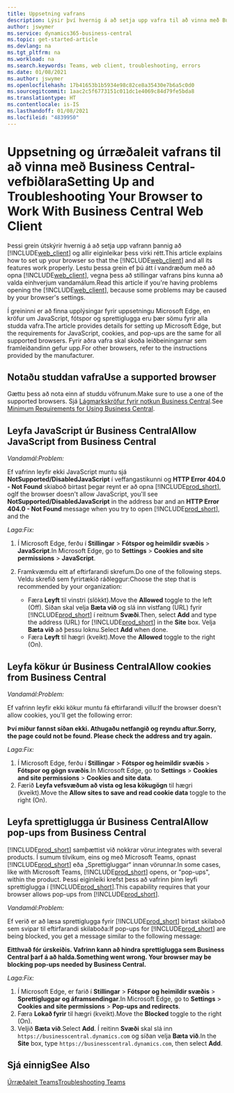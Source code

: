 ```yaml
---
title: Uppsetning vafrans
description: Lýsir því hvernig á að setja upp vafra til að vinna með Business Central og sasmþættum vörum.
author: jswymer
ms.service: dynamics365-business-central
ms.topic: get-started-article
ms.devlang: na
ms.tgt_pltfrm: na
ms.workload: na
ms.search.keywords: Teams, web client, troubleshooting, errors
ms.date: 01/08/2021
ms.author: jswymer
ms.openlocfilehash: 17b41653b1b5934e98c82ce8a35430e7b6a5c0d0
ms.sourcegitcommit: 1aac2c5f6773151c011dc1e4069c84d79fe5bda8
ms.translationtype: HT
ms.contentlocale: is-IS
ms.lasthandoff: 01/08/2021
ms.locfileid: "4839950"
---
```

# <a name="setting-up-and-troubleshooting-your-browser-to-work-with-business-central-web-client"></a><span data-ttu-id="8d12f-103">Uppsetning og úrræðaleit vafrans til að vinna með Business Central-vefbiðlara</span><span class="sxs-lookup"><span data-stu-id="8d12f-103">Setting Up and Troubleshooting Your Browser to Work With Business Central Web Client</span></span>

<span data-ttu-id="8d12f-104">Þessi grein útskýrir hvernig á að setja upp vafrann þannig að [!INCLUDE[web_client](includes/web_client.md)] og allir eiginleikar þess virki rétt.</span><span class="sxs-lookup"><span data-stu-id="8d12f-104">This article explains how to set up your browser so that the [!INCLUDE[web_client](includes/web_client.md)] and all its features work properly.</span></span> <span data-ttu-id="8d12f-105">Lestu þessa grein ef þú átt í vandræðum með að opna [!INCLUDE[web_client](includes/web_client.md)], vegna þess að stillingar vafrans þíns kunna að valda einhverjum vandamálum.</span><span class="sxs-lookup"><span data-stu-id="8d12f-105">Read this article if you're having problems opening the [!INCLUDE[web_client](includes/web_client.md)], because some problems may be caused by your browser's settings.</span></span>

<span data-ttu-id="8d12f-106">Í greininni er að finna upplýsingar fyrir uppsetningu Microsoft Edge, en kröfur um JavaScript, fótspor og sprettiglugga eru þær sömu fyrir alla studda vafra.</span><span class="sxs-lookup"><span data-stu-id="8d12f-106">The article provides details for setting up Microsoft Edge, but the requirements for JavaScript, cookies, and pop-ups are the same for all supported browsers.</span></span> <span data-ttu-id="8d12f-107">Fyrir aðra vafra skal skoða leiðbeiningarnar sem framleiðandinn gefur upp.</span><span class="sxs-lookup"><span data-stu-id="8d12f-107">For other browsers, refer to the instructions provided by the manufacturer.</span></span>  

## <a name="use-a-supported-browser"></a><span data-ttu-id="8d12f-108">Notaðu studdan vafra</span><span class="sxs-lookup"><span data-stu-id="8d12f-108">Use a supported browser</span></span>

<span data-ttu-id="8d12f-109">Gættu þess að nota einn af studdu vöfrunum.</span><span class="sxs-lookup"><span data-stu-id="8d12f-109">Make sure to use a one of the supported browsers.</span></span> <span data-ttu-id="8d12f-110">Sjá [Lágmarkskröfur fyrir notkun Business Central](product-requirements.md#recommended-browsers).</span><span class="sxs-lookup"><span data-stu-id="8d12f-110">See [Minimum Requirements for Using Business Central](product-requirements.md#recommended-browsers).</span></span>  

## <a name="allow-javascript-from-business-central"></a><span data-ttu-id="8d12f-111">Leyfa JavaScript úr Business Central</span><span class="sxs-lookup"><span data-stu-id="8d12f-111">Allow JavaScript from Business Central</span></span>

<span data-ttu-id="8d12f-112">*Vandamál:*</span><span class="sxs-lookup"><span data-stu-id="8d12f-112">*Problem:*</span></span>

<span data-ttu-id="8d12f-113">Ef vafrinn leyfir ekki JavaScript muntu sjá **NotSupported/DisabledJavaScript** í veffangastikunni og **HTTP Error 404.0 - Not Found** skiaboð birtast þegar reynt er að opna [!INCLUDE[prod_short](includes/prod_short.md)], og</span><span class="sxs-lookup"><span data-stu-id="8d12f-113">If the browser doesn't allow JavaScript, you'll see **NotSupported/DisabledJavaScript** in the address bar and an **HTTP Error 404.0 - Not Found** message when you try to open [!INCLUDE[prod_short](includes/prod_short.md)], and the</span></span> 

<!-- http://localhost:8080/NotSupported/DisabledJavaScript HTTP Error 404.0 - Not Found
The resource you are looking for has been removed, had its name changed, or is temporarily unavailable. -->

<span data-ttu-id="8d12f-114">*Laga:*</span><span class="sxs-lookup"><span data-stu-id="8d12f-114">*Fix:*</span></span>

1. <span data-ttu-id="8d12f-115">Í Microsoft Edge, ferðu í **Stillingar** > **Fótspor og heimildir svæðis** > **JavaScript**.</span><span class="sxs-lookup"><span data-stu-id="8d12f-115">In Microsoft Edge, go to **Settings** > **Cookies and site permissions** > **JavaScript**.</span></span>
2. <span data-ttu-id="8d12f-116">Framkvæmdu eitt af eftirfarandi skrefum.</span><span class="sxs-lookup"><span data-stu-id="8d12f-116">Do one of the following steps.</span></span> <span data-ttu-id="8d12f-117">Veldu skrefið sem fyrirtækið ráðleggur:</span><span class="sxs-lookup"><span data-stu-id="8d12f-117">Choose the step that is recommended by your organization:</span></span>

    - <span data-ttu-id="8d12f-118">Færa **Leyft** til vinstri (slökkt).</span><span class="sxs-lookup"><span data-stu-id="8d12f-118">Move the **Allowed** toggle to the left (Off).</span></span> <span data-ttu-id="8d12f-119">Síðan skal velja **Bæta við** og slá inn vistfang (URL) fyrir [!INCLUDE[prod_short](includes/prod_short.md)] í reitnum **Svæði**.</span><span class="sxs-lookup"><span data-stu-id="8d12f-119">Then, select **Add** and type the address (URL) for [!INCLUDE[prod_short](includes/prod_short.md)] in the **Site** box.</span></span> <span data-ttu-id="8d12f-120">Velja **Bæta við** að þessu loknu.</span><span class="sxs-lookup"><span data-stu-id="8d12f-120">Select **Add** when done.</span></span>
    - <span data-ttu-id="8d12f-121">Færa **Leyft** til hægri (kveikt).</span><span class="sxs-lookup"><span data-stu-id="8d12f-121">Move the **Allowed** toggle to the right (On).</span></span>

## <a name="allow-cookies-from-business-central"></a><span data-ttu-id="8d12f-122">Leyfa kökur úr Business Central</span><span class="sxs-lookup"><span data-stu-id="8d12f-122">Allow cookies from Business Central</span></span>

<span data-ttu-id="8d12f-123">*Vandamál:*</span><span class="sxs-lookup"><span data-stu-id="8d12f-123">*Problem:*</span></span>

<span data-ttu-id="8d12f-124">Ef vafrinn leyfir ekki kökur muntu fá eftirfarandi villu:</span><span class="sxs-lookup"><span data-stu-id="8d12f-124">If the browser doesn't allow cookies, you'll get the following error:</span></span>

<span data-ttu-id="8d12f-125">**Því miður fannst síðan ekki. Athugaðu netfangið og reyndu aftur.**</span><span class="sxs-lookup"><span data-stu-id="8d12f-125">**Sorry, the page could not be found. Please check the address and try again.**</span></span> 

<span data-ttu-id="8d12f-126">*Laga:*</span><span class="sxs-lookup"><span data-stu-id="8d12f-126">*Fix:*</span></span>

1. <span data-ttu-id="8d12f-127">Í Microsoft Edge, ferðu í **Stillingar** > **Fótspor og heimildir svæðis** > **Fótspor og gögn svæðis**.</span><span class="sxs-lookup"><span data-stu-id="8d12f-127">In Microsoft Edge, go to **Settings** > **Cookies and site permissions** > **Cookies and site data**.</span></span>
2. <span data-ttu-id="8d12f-128">Færið **Leyfa vefsvæðum að vista og lesa kökugögn** til hægri (kveikt).</span><span class="sxs-lookup"><span data-stu-id="8d12f-128">Move the **Allow sites to save and read cookie data** toggle to the right (On).</span></span>  

## <a name="allow-pop-ups-from-business-central"></a><a name="popup"></a><span data-ttu-id="8d12f-129">Leyfa sprettiglugga úr Business Central</span><span class="sxs-lookup"><span data-stu-id="8d12f-129">Allow pop-ups from Business Central</span></span>

[!INCLUDE[prod_short](includes/prod_short.md)] <span data-ttu-id="8d12f-130">samþættist við nokkrar vörur.</span><span class="sxs-lookup"><span data-stu-id="8d12f-130">integrates with several products.</span></span> <span data-ttu-id="8d12f-131">Í sumum tilvikum, eins og með Microsoft Teams, opnast [!INCLUDE[prod_short](includes/prod_short.md)] eða „Sprettigluggar“ innan vörunnar.</span><span class="sxs-lookup"><span data-stu-id="8d12f-131">In some cases, like with Microsoft Teams, [!INCLUDE[prod_short](includes/prod_short.md)] opens, or "pop-ups", within the product.</span></span> <span data-ttu-id="8d12f-132">Þessi eiginleiki krefst þess að vafrinn þinn leyfi sprettiglugga í [!INCLUDE[prod_short](includes/prod_short.md)].</span><span class="sxs-lookup"><span data-stu-id="8d12f-132">This capability requires that your browser allows pop-ups from [!INCLUDE[prod_short](includes/prod_short.md)].</span></span>

<span data-ttu-id="8d12f-133">*Vandamál:*</span><span class="sxs-lookup"><span data-stu-id="8d12f-133">*Problem:*</span></span>

<span data-ttu-id="8d12f-134">Ef verið er að læsa sprettiglugga fyrir [!INCLUDE[prod_short](includes/prod_short.md)] birtast skilaboð sem svipar til eftirfarandi skilaboða:</span><span class="sxs-lookup"><span data-stu-id="8d12f-134">If pop-ups for [!INCLUDE[prod_short](includes/prod_short.md)] are being blocked, you get a message similar to the following message:</span></span>

<span data-ttu-id="8d12f-135">**Eitthvað fór úrskeiðis. Vafrinn kann að hindra sprettiglugga sem Business Central þarf á að halda.**</span><span class="sxs-lookup"><span data-stu-id="8d12f-135">**Something went wrong. Your browser may be blocking pop-ups needed by Business Central.**</span></span>

<!--
Something went wrong
Your browser may be blocking pop-ups needed by Business Central.

Change your browser settings to allow pop-ups or allow this for trusted domains, then try again.
If these settings are managed for your organization, you should contact your administrator for assistance.

Try again
-->
<span data-ttu-id="8d12f-136">*Laga:*</span><span class="sxs-lookup"><span data-stu-id="8d12f-136">*Fix:*</span></span>

1. <span data-ttu-id="8d12f-137">Í Microsoft Edge, er farið í **Stillingar** > **Fótspor og heimildir svæðis** > **Sprettigluggar og áframsendingar**.</span><span class="sxs-lookup"><span data-stu-id="8d12f-137">In Microsoft Edge, go to **Settings** > **Cookies and site permissions** > **Pop-ups and redirects**.</span></span>
2. <span data-ttu-id="8d12f-138">Færa **Lokað fyrir** til hægri (kveikt).</span><span class="sxs-lookup"><span data-stu-id="8d12f-138">Move the **Blocked** toggle to the right (On).</span></span>
3. <span data-ttu-id="8d12f-139">Veljið **Bæta við**.</span><span class="sxs-lookup"><span data-stu-id="8d12f-139">Select **Add**.</span></span> <span data-ttu-id="8d12f-140">Í reitinn **Svæði** skal slá inn `https://businesscentral.dynamics.com` og síðan velja **Bæta við**.</span><span class="sxs-lookup"><span data-stu-id="8d12f-140">In the **Site** box, type `https://businesscentral.dynamics.com`, then select **Add**.</span></span>

## <a name="see-also"></a><span data-ttu-id="8d12f-141">Sjá einnig</span><span class="sxs-lookup"><span data-stu-id="8d12f-141">See Also</span></span>

[<span data-ttu-id="8d12f-142">Úrræðaleit Teams</span><span class="sxs-lookup"><span data-stu-id="8d12f-142">Troubleshooting Teams</span></span>](admin-teams-troubleshooting.md)  